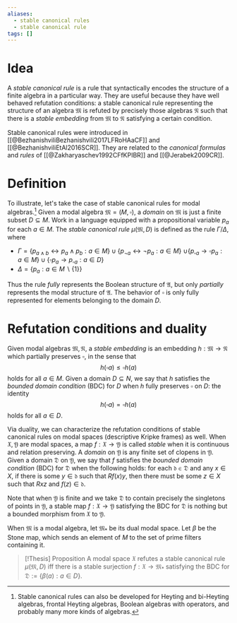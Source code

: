 ```yaml
---
aliases:
  - stable canonical rules
  - stable canonical rule
tags: []
---
```


# Idea

A *stable canonical rule* is a rule that syntactically encodes the structure of a finite algebra in a particular way. They are useful because they have well behaved refutation conditions: a stable canonical rule representing the structure of an algebra $\mathfrak{M}$ is refuted by precisely those algebras $\mathfrak{N}$ such that there is a *stable embedding* from $\mathfrak{M}$ to $\mathfrak{N}$ satisfying a certain condition.  

Stable canonical rules were introduced in [[@BezhanishviliBezhanishvili2017LFRoHAaCF]] and [[@BezhanishviliEtAl2016SCR]]. They are related to the *canonical formulas* and *rules* of [[@Zakharyaschev1992CFfKPIBR]] and [[@Jerabek2009CR]].

# Definition

To illustrate, let's take the case of stable canonical rules for modal algebras.[^1] Given a modal algebra $\mathfrak{M}=(M, \square)$, a *domain* on $\mathfrak{M}$ is just a finite subset $D\subseteq M$.  Work in a language equipped with a propositional variable $p_a$ for each $a\in M$. The *stable canonical rule* $\mu(\mathfrak{M}, D)$ is defined as the rule $\Gamma/\Delta$, where 

- $\Gamma=\{p_{a\land b}\leftrightarrow p_a\land p_b:a\in M\}\cup \{p_{\neg a}\leftrightarrow \neg p_a:a\in M\}$
  $\cup \{p_{\square a}\to \square p_a:a\in M\}\cup \{\square p_a\to p_{\square a}:a\in D\}$
- $\Delta=\{p_a:a\in M\smallsetminus \{1\}\}$

Thus the rule *fully* represents the Boolean structure of $\mathfrak{A}$, but only *partially* represents the modal structure of $\mathfrak{A}$. The behavior of $\square$ is only fully represented for elements belonging to the domain $D$. 


# Refutation conditions and duality

Given modal algebras $\mathfrak{M, N}$, a *stable embedding* is an embedding $h:\mathfrak{M}\to \mathfrak{N}$ which partially preserves $\square$, in the sense that 
$$h(\square a)\leq \square h(a)$$
holds for all $a\in M$. Given a domain $D\subseteq N$, we say that $h$ satisfies the *bounded domain condition* (BDC) for $D$ when $h$ fully preserves $\square$ on $D$: the identity
$$h(\square a)= \square h(a)$$
holds for all $a\in D$. 

Via duality, we can characterize the refutation conditions of stable canonical rules on modal spaces (descriptive Kripke frames) as well. When $\mathfrak{X, Y}$ are modal spaces, a map $f:\mathfrak{X}\to \mathfrak{Y}$ is called *stable* when it is continuous and relation preserving. A *domain* on $\mathfrak{Y}$ is any finite set of clopens in $\mathfrak{Y}$. Given a domain $\mathfrak{D}$ on $\mathfrak{Y}$, we say that $f$ satisfies the *bounded domain condition* (BDC) for $\mathfrak{D}$ when the following holds: for each $\mathfrak{d}\in \mathfrak{D}$ and any $x\in X$, if there is some $y\in \mathfrak{d}$ such that $Rf(x)y$, then there must be some $z\in X$ such that $Rxz$ and $f(z)\in \mathfrak{d}$.

Note that when $\mathfrak{Y}$ is finite and we take $\mathfrak{D}$ to contain precisely the singletons of points in $\mathfrak{Y}$, a stable map $f:\mathfrak{X}\to \mathfrak{Y}$ satisfying the BDC for $\mathfrak{D}$ is nothing but a bounded morphism from $\mathfrak{X}$ to $\mathfrak{Y}$. 

When $\mathfrak{M}$ is a modal algebra, let $\mathfrak{M}_*$ be its dual modal space. Let $\beta$ be the Stone map, which sends an element of $M$ to the set of prime filters containing it. 

>[!Thesis] Proposition
>A modal space $\mathfrak{X}$ refutes a stable canonical rule $\mu(\mathfrak{M}, D)$ iff there is a stable surjection $f:\mathfrak{X}\to \mathfrak{M}_*$ satisfying the BDC for $\mathfrak{D}:=\{\beta (a):a\in D\}$.








[^1]: Stable canonical rules can also be developed for Heyting and bi-Heyting algebras, frontal Heyting algebras, Boolean algebras with operators, and probably many more kinds of algebras.